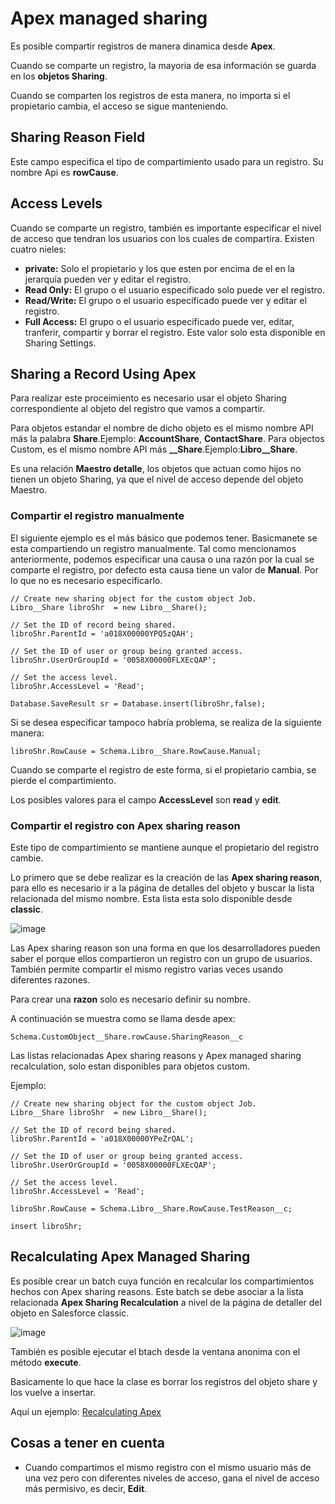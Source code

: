 # Apex managed sharing

Es posible compartir registros de manera dinamica desde **Apex**.

Cuando se comparte un registro, la mayoria de esa información se guarda en los **objetos Sharing**.

Cuando se comparten los registros de esta manera, no importa si el propietario cambia, el acceso se sigue manteniendo.

## Sharing Reason Field

Este campo especifica el tipo de compartimiento usado para un registro. Su nombre Api es **rowCause**.


## Access Levels

Cuando se comparte un registro, también es importante especificar el nivel de acceso que tendran los usuarios con los cuales de compartira. Existen cuatro nieles:

- **private:** Solo el propietario y los que esten por encima de el en la jerarquía pueden ver y editar el registro.
- **Read Only:** El grupo o el usuario especificado solo puede ver el registro.
- **Read/Write:** El grupo o el usuario especificado puede ver y editar el registro.
- **Full Access:**  El grupo o el usuario especificado puede ver, editar, tranferir, compartir y borrar el registro. Este valor solo esta disponible en Sharing Settings.

## Sharing a Record Using Apex

Para realizar este proceimiento es necesario usar el objeto Sharing correspondiente al objeto del registro que vamos a compartir.

Para objetos estandar el nombre de dicho objeto es el mismo nombre API más la palabra **Share**.Ejemplo: **AccountShare**, **ContactShare**. Para objectos Custom, es el mismo nombre API más **__Share**.Ejemplo:**Libro__Share**. 

Es una relación **Maestro detalle**, los objetos que actuan como hijos no tienen un objeto Sharing, ya que el nivel de acceso depende del objeto Maestro. 

### Compartir el registro manualmente

El siguiente ejemplo es el más básico que podemos tener. Basicmanete se esta compartiendo un registro manualmente. Tal como mencionamos anteriormente, podemos especificar una causa o una razón por la cual se comparte el registro, por defecto esta causa tiene un valor de **Manual**. Por lo que no es necesario especificarlo.


```Apex
// Create new sharing object for the custom object Job.
Libro__Share libroShr  = new Libro__Share();

// Set the ID of record being shared.
libroShr.ParentId = 'a018X00000YPQ5zQAH';

// Set the ID of user or group being granted access.
libroShr.UserOrGroupId = '0058X00000FLXEcQAP';

// Set the access level.
libroShr.AccessLevel = 'Read';

Database.SaveResult sr = Database.insert(libroShr,false);
```

Si se desea especificar tampoco habría problema, se realiza de la siguiente manera:

```Apex
libroShr.RowCause = Schema.Libro__Share.RowCause.Manual;
```

Cuando se comparte el registro de este forma, si el propietario cambia, se pierde el compartimiento. 

Los posibles valores para el campo **AccessLevel** son **read** y **edit**.

### Compartir el registro con Apex sharing reason

Este tipo de compartimiento se mantiene aunque el propietario del registro cambie.

Lo primero que se debe realizar es la creación de las **Apex sharing reason**, para ello es necesario ir a la página de detalles del objeto y buscar la lista relacionada del mismo nombre. Esta lista esta solo disponible desde **classic**. 

![image](https://user-images.githubusercontent.com/100179095/192170717-316e6341-116c-43df-8494-ccbbdc92124a.png)

Las Apex sharing reason son una forma en que los desarrolladores pueden saber el porque ellos compartieron un registro con un grupo de usuarios. También permite compartir el mismo registro varias veces usando diferentes razones.

Para crear una **razon** solo es necesario definir su nombre.

A continuación se muestra como se llama desde apex:

```Apex
Schema.CustomObject__Share.rowCause.SharingReason__c
```

Las listas relacionadas Apex sharing reasons y Apex managed sharing recalculation, solo estan disponibles para objetos custom.

Ejemplo:

```Apex
// Create new sharing object for the custom object Job.
Libro__Share libroShr  = new Libro__Share();

// Set the ID of record being shared.
libroShr.ParentId = 'a018X00000YPeZrQAL';

// Set the ID of user or group being granted access.
libroShr.UserOrGroupId = '0058X00000FLXEcQAP';

// Set the access level.
libroShr.AccessLevel = 'Read';

libroShr.RowCause = Schema.Libro__Share.RowCause.TestReason__c;

insert libroShr;
```

## Recalculating Apex Managed Sharing

Es posible crear un batch cuya función en recalcular los compartimientos hechos con Apex sharing reasons. Este batch se debe asociar a la lista relacionada **Apex Sharing Recalculation** a nivel de la página de detaller del objeto en Salesforce classic.

![image](https://user-images.githubusercontent.com/100179095/192171945-d9fe26eb-41b7-490c-aed0-53320a9a52d6.png)

También es posible ejecutar el btach desde la ventana anonima con el método **execute**.

Basicamente lo que hace la clase es borrar los registros del objeto share y los vuelve a insertar. 

Aquí un ejemplo: [Recalculating Apex](https://developer.salesforce.com/docs/atlas.en-us.apexcode.meta/apexcode/apex_bulk_sharing_recalc.htm)


## Cosas a tener en cuenta

- Cuando compartimos el mismo registro con el mismo usuario más de una vez pero con diferentes niveles de acceso, gana el nivel de acceso más permisivo, es decir, **Edit**. 
